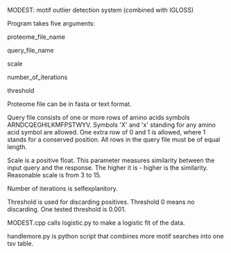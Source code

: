 MODEST: motif outlier detection system (combined with IGLOSS)

Program takes five arguments:

proteome_file_name

query_file_name

scale

number_of_iterations

threshold

Proteome file can be in fasta or text format.

Query file consists of one or more rows of amino acids symbols ARNDCQEGHILKMFPSTWYV. Symbols 'X' and 'x' standing for any amino acid symbol are allowed.
One extra row of 0 and 1 is allowed, where 1 stands for a conserved position. All rows in the query file must be of equal length.

Scale is a positive float. This parameter measures similarity between the input query and the response. The higher it is - higher is the similarity. Reasonable scale is from 3 to 15.

Number of iterations is selfexplanitory.

Threshold is used for discarding positives. Threshold 0 means no discarding. One tested threshold is 0.001. 

MODEST.cpp calls logistic.py to make a logistic fit of the data.

handlemore.py is python script that combines more motif searches into one tsv table.
